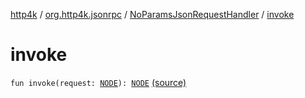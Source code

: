 [http4k](../../index.md) / [org.http4k.jsonrpc](../index.md) / [NoParamsJsonRequestHandler](index.md) / [invoke](./invoke.md)

# invoke

`fun invoke(request: `[`NODE`](index.md#NODE)`): `[`NODE`](index.md#NODE) [(source)](https://github.com/http4k/http4k/blob/master/http4k-jsonrpc/src/main/kotlin/org/http4k/jsonrpc/RequestHandler.kt#L37)